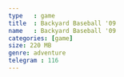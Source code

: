 ```yaml
---
type   : game
title  : Backyard Baseball '09
name   : Backyard Baseball '09
categories: [game]
size: 220 MB
genre: adventure
telegram : 116
---
```


